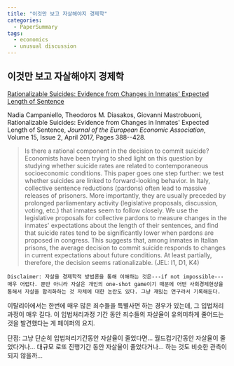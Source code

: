 ```yaml
---
title: "이것만 보고 자살해야지 경제학"
categories:
  - PaperSummary
tags:
  - economics
  - unusual discussion
---
```


## 이것만 보고 자살해야지 경제학

[Rationalizable Suicides: Evidence from Changes in Inmates' Expected Length of Sentence](https://doi.org/10.1093/jeea/jvw008)

Nadia Campaniello, Theodoros M. Diasakos, Giovanni Mastrobuoni, Rationalizable Suicides: Evidence from Changes in Inmates' Expected Length of Sentence, _Journal of the European Economic Association_, Volume 15, Issue 2, April 2017, Pages 388--428.

> Is there a rational component in the decision to commit suicide? Economists have been trying to shed light on this question by studying whether suicide rates are related to contemporaneous socioeconomic conditions. This paper goes one step further: we test whether suicides are linked to forward-looking behavior. In Italy, collective sentence reductions (pardons) often lead to massive releases of prisoners. More importantly, they are usually preceded by prolonged parliamentary activity (legislative proposals, discussion, voting, etc.) that inmates seem to follow closely. We use the legislative proposals for collective pardons to measure changes in the inmates' expectations about the length of their sentences, and find that suicide rates tend to be significantly lower when pardons are proposed in congress. This suggests that, among inmates in Italian prisons, the average decision to commit suicide responds to changes in current expectations about future conditions. At least partially, therefore, the decision seems rationalizable. (JEL: I1, D1, K4)

`Disclaimer: 자살을 경제학적 방법론을 통해 이해하는 것은---if not impossible---매우 어렵다. 뿐만 아니라 자살은 개인의 one-shot game이기 때문에 어떤 사회경제현상을 통해서 자살을 합리화하는 것 자체에 대한 논란도 있다. 그냥 재밌는 연구라서 기록해둔다.`

이탈리아에서는 한번에 매우 많은 죄수들을 특별사면 하는 경우가 있는데, 그 입법처리과정이 매우 길다. 이 입법처리과정 기간 동안 죄수들의 자살율이 유의미하게 줄어드는 것을 발견했다는 게 페이퍼의 요지.

단점: 그냥 단순히 입법처리기간동안 자살율이 줄었다면... 월드컵기간동안 자살율이 줄었다거나... 대규모 로또 진행기간 동안 자살율이 줄었다거나... 하는 것도 비슷한 관측이 되지 않을까...